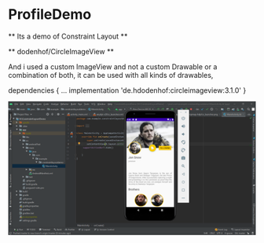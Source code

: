 # ProfileDemo

** Its a demo of Constraint Layout ** 

** dodenhof/CircleImageView **

And i used a custom ImageView and not a custom Drawable or a combination of both, it can be used with all kinds of drawables,

dependencies {
    ...
    implementation 'de.hdodenhof:circleimageview:3.1.0'
}

<p align="center"><img src="/app/src/main/res/pro.png" /></p>
